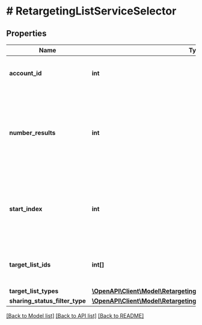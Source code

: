 # # RetargetingListServiceSelector

## Properties

Name | Type | Description | Notes
------------ | ------------- | ------------- | -------------
**account_id** | **int** | &lt;div lang&#x3D;\&quot;ja\&quot;&gt;アカウントIDです。&lt;/div&gt; &lt;div lang&#x3D;\&quot;en\&quot;&gt;Account ID.&lt;/div&gt; |
**number_results** | **int** | &lt;div lang&#x3D;\&quot;ja\&quot;&gt;ページの最大件数です。このフィールドは、1以上を指定する必要があります。&lt;/div&gt; &lt;div lang&#x3D;\&quot;en\&quot;&gt;Maximum number of results to return in this page. This field must be greater than or equal to 1. Also see Entity Limits per operation.&lt;/div&gt; | [optional] [default to 1000]
**start_index** | **int** | &lt;div lang&#x3D;\&quot;ja\&quot;&gt;ページの先頭のインデックスです。このフィールドは、1以上を指定する必要があります。&lt;/div&gt; &lt;div lang&#x3D;\&quot;en\&quot;&gt;Index of the first result to return in this page. This field must be greater than or equal to 1.&lt;/div&gt; | [optional] [default to 1]
**target_list_ids** | **int[]** | &lt;div lang&#x3D;\&quot;ja\&quot;&gt;ターゲットリストIDです。&lt;/div&gt; &lt;div lang&#x3D;\&quot;en\&quot;&gt;Target List ID.&lt;/div&gt; | [optional]
**target_list_types** | [**\OpenAPI\Client\Model\RetargetingListServiceTargetListType[]**](RetargetingListServiceTargetListType.md) |  | [optional]
**sharing_status_filter_type** | [**\OpenAPI\Client\Model\RetargetingListServiceSharingStatusFilterType**](RetargetingListServiceSharingStatusFilterType.md) |  | [optional]

[[Back to Model list]](../../README.md#models) [[Back to API list]](../../README.md#endpoints) [[Back to README]](../../README.md)

